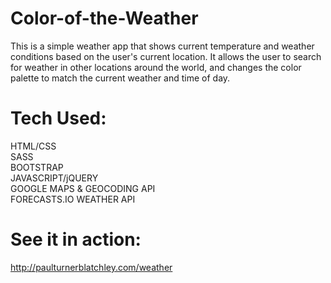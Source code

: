 # Color-of-the-Weather
  This is a simple weather app that shows current temperature and weather conditions 
  based on the user's current location. It allows the user to search for weather in
  other locations around the world, and changes the color palette to match the current 
  weather and time of day.

# Tech Used:
  HTML/CSS<br>
  SASS<br>
  BOOTSTRAP<br>
  JAVASCRIPT/jQUERY<br>
  GOOGLE MAPS & GEOCODING API <br>
  FORECASTS.IO WEATHER API

# See it in action: 
  http://paulturnerblatchley.com/weather


